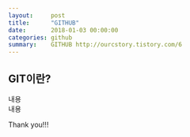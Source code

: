 ```yaml
---
layout:     post
title:      "GITHUB"
date:       2018-01-03 00:00:00
categories: github
summary:    GITHUB http://ourcstory.tistory.com/6 
---
```


## GIT이란?

내용<br>
내용<br>

Thank you!!!